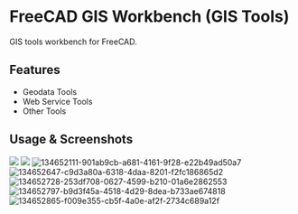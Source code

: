 # FreeCAD GIS Workbench (GIS Tools)

GIS tools workbench for FreeCAD.

## Features

* Geodata Tools
* Web Service Tools
* Other Tools

## Usage & Screenshots

![](https://community.osarch.org/uploads/editor/ii/jmi2oo80pbt8.png "")
![](https://community.osarch.org/uploads/editor/9l/01m40i4on158.png "")
![134652111-901ab9cb-a681-4161-9f28-e22b49ad50a7](https://user-images.githubusercontent.com/3831435/168469086-e04d4b0d-77e2-4d43-afaf-dcc4c59551ae.png)
![134652647-c9d3a80a-6318-4daa-8201-f2fc186865d2](https://user-images.githubusercontent.com/3831435/168469039-b8140c14-468d-470a-bd59-341e0ed9cc0c.gif)
![134652728-253df708-0627-4599-b210-01a6e2862553](https://user-images.githubusercontent.com/3831435/168469052-f6df12ba-daef-4cef-9010-911eea21b0c1.gif)
![134652797-b9d3f45a-4518-4d29-8dea-b733ae674818](https://user-images.githubusercontent.com/3831435/168469064-7c3666a8-0b05-4b05-a7cb-10843c2705f4.gif)
![134652865-f009e355-cb5f-4a0e-af2f-2734c689a12f](https://user-images.githubusercontent.com/3831435/168469074-66a251a3-fbfd-4b9a-94e0-fb21311181c7.gif)
